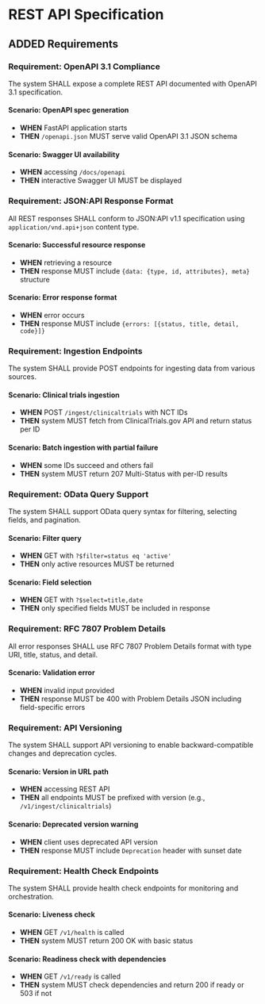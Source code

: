 # REST API Specification

## ADDED Requirements

### Requirement: OpenAPI 3.1 Compliance

The system SHALL expose a complete REST API documented with OpenAPI 3.1 specification.

#### Scenario: OpenAPI spec generation

- **WHEN** FastAPI application starts
- **THEN** `/openapi.json` MUST serve valid OpenAPI 3.1 JSON schema

#### Scenario: Swagger UI availability

- **WHEN** accessing `/docs/openapi`
- **THEN** interactive Swagger UI MUST be displayed

### Requirement: JSON:API Response Format

All REST responses SHALL conform to JSON:API v1.1 specification using `application/vnd.api+json` content type.

#### Scenario: Successful resource response

- **WHEN** retrieving a resource
- **THEN** response MUST include `{data: {type, id, attributes}, meta}` structure

#### Scenario: Error response format

- **WHEN** error occurs
- **THEN** response MUST include `{errors: [{status, title, detail, code}]}`

### Requirement: Ingestion Endpoints

The system SHALL provide POST endpoints for ingesting data from various sources.

#### Scenario: Clinical trials ingestion

- **WHEN** POST `/ingest/clinicaltrials` with NCT IDs
- **THEN** system MUST fetch from ClinicalTrials.gov API and return status per ID

#### Scenario: Batch ingestion with partial failure

- **WHEN** some IDs succeed and others fail
- **THEN** system MUST return 207 Multi-Status with per-ID results

### Requirement: OData Query Support

The system SHALL support OData query syntax for filtering, selecting fields, and pagination.

#### Scenario: Filter query

- **WHEN** GET with `?$filter=status eq 'active'`
- **THEN** only active resources MUST be returned

#### Scenario: Field selection

- **WHEN** GET with `?$select=title,date`
- **THEN** only specified fields MUST be included in response

### Requirement: RFC 7807 Problem Details

All error responses SHALL use RFC 7807 Problem Details format with type URI, title, status, and detail.

#### Scenario: Validation error

- **WHEN** invalid input provided
- **THEN** response MUST be 400 with Problem Details JSON including field-specific errors

### Requirement: API Versioning
The system SHALL support API versioning to enable backward-compatible changes and deprecation cycles.

#### Scenario: Version in URL path
- **WHEN** accessing REST API
- **THEN** all endpoints MUST be prefixed with version (e.g., `/v1/ingest/clinicaltrials`)

#### Scenario: Deprecated version warning
- **WHEN** client uses deprecated API version
- **THEN** response MUST include `Deprecation` header with sunset date

### Requirement: Health Check Endpoints
The system SHALL provide health check endpoints for monitoring and orchestration.

#### Scenario: Liveness check
- **WHEN** GET `/v1/health` is called
- **THEN** system MUST return 200 OK with basic status

#### Scenario: Readiness check with dependencies
- **WHEN** GET `/v1/ready` is called
- **THEN** system MUST check dependencies and return 200 if ready or 503 if not
